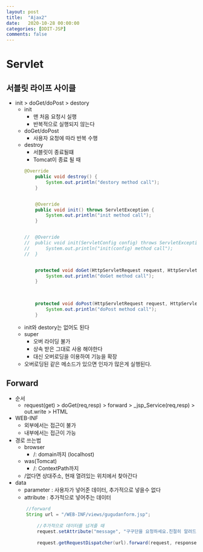 ```yaml
---
layout: post
title:  "Ajax2"
date:   2020-10-28 00:00:00
categories: [DDIT-JSP]
comments: false
---
```


# Servlet

## 서블릿 라이프 사이클
- init &gt; doGet/doPost &gt; destory
    - init
        - 맨 처음 요청시 실행
        - 반복적으로 실행되지 않는다
    - doGet/doPost
        - 사용자 요청에 따라 반복 수행
    - destroy
        - 서블릿이 종료될떄
        - Tomcat이 종료 될 때
        ```java
        @Override
            public void destroy() {
                System.out.println("destory method call");
            }


            @Override
            public void init() throws ServletException {
                System.out.println("init method call");
            }


        //	@Override
        //	public void init(ServletConfig config) throws ServletException {
        //		System.out.println("init(config) method call");
        //	}


            protected void doGet(HttpServletRequest request, HttpServletResponse response) throws ServletException, IOException {
                System.out.println("doGet method call");
            }

            
            
            protected void doPost(HttpServletRequest request, HttpServletResponse response) throws ServletException, IOException {
                System.out.println("doPost method call");
            }
        ```
    - init와 destory는 없어도 된다
    - super
        - 오버 라이딩 불가
        - 상속 받은 그대로 사용 해야한다
        - 대신 오버로딩을 이용하여 기능을 확장
    - 오버로딩된 같은 메소드가 있으면 인자가 많은게 실행된다.


## Forward
- 순서
    - request(get) &gt; doGet(req,resp) &gt; forward &gt; _jsp_Service(req,resp) &gt; out.write	&gt; HTML  
- WEB-INF 
    - 외부에서는 접근이 불가
    - 내부에서는 접근이 가능
- 경로 쓰는법
    - browser
        - /: domain까지 (localhost)
    - was(Tomcat)
        - /: ContextPath까지 
    - /없다면 상대주소, 현재 열려있는 위치에서 찾아간다
- data
    - parameter : 사용자가 넣어준 데이터, 추가적으로 넣을수 없다
    - attribute : 추가적으로 넣어주는 데이터 
    ```java
        //forward
        String url = "/WEB-INF/views/gugudanform.jsp";
            
            //추가적으로 데이터를 넘겨줄 때
            request.setAttribute("message", "구구단을 요청하세요.친절히 알려드릴께요.");
            
            request.getRequestDispatcher(url).forward(request, response);
    ```
